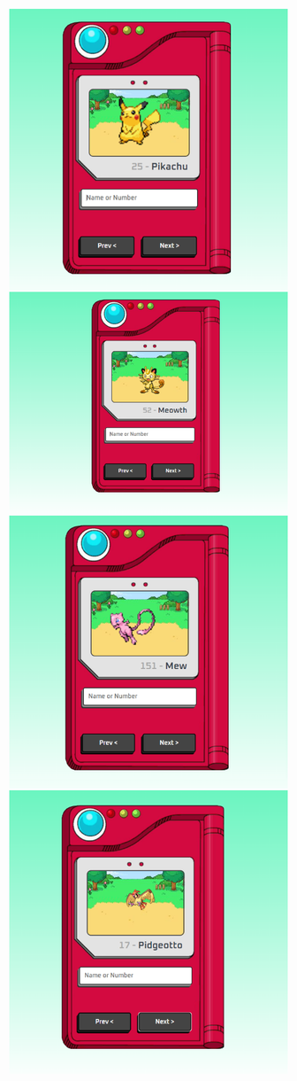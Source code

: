 ![Alt Text](pokedex-pikachu.png)
![Alt Text](pokedex-meowth.png)
![Alt Text](pokedex-mew.png)
![Alt Text](pokedex-pid.png)
